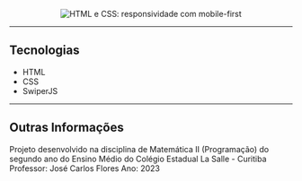 
<p align="center"> <img src="https://imgur.com/Hy6t2jH.png" alt="HTML e CSS: responsividade com mobile-first"> </p>

<hr>


## Tecnologias
* HTML
* CSS
* SwiperJS

<hr>

## Outras Informações
Projeto desenvolvido na disciplina de Matemática II (Programação) do segundo ano do Ensino Médio do Colégio Estadual La Salle - Curitiba
Professor: José Carlos Flores Ano: 2023

